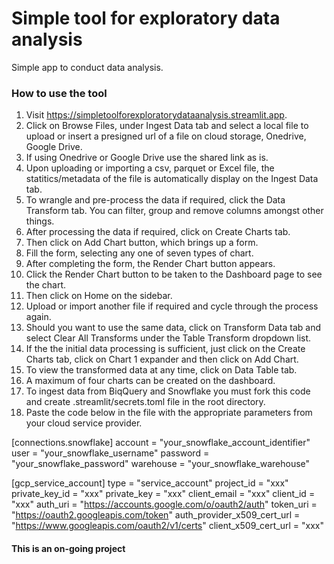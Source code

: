 # Simple tool for exploratory data analysis

Simple app to conduct data analysis.

### How to use the tool

1. Visit https://simpletoolforexploratorydataanalysis.streamlit.app.
2. Click on Browse Files, under Ingest Data tab and select a local file to upload or insert a presigned url of a file on cloud storage, Onedrive, Google Drive.
3. If using Onedrive or Google Drive use the shared link as is.
4. Upon uploading or importing a csv, parquet or Excel file, the statitics/metadata of the file is automatically display on the Ingest Data tab.
5. To wrangle and pre-process the data if required, click the Data Transform tab. You can filter, group and remove columns amongst other things.
6. After processing the data if required, click on Create Charts tab.
7. Then click on Add Chart button, which brings up a form.
8. Fill the form, selecting any one of seven types of chart.
9. After completing the form, the Render Chart button appears.
10. Click the Render Chart button to be taken to the Dashboard page to see the chart.
11. Then click on Home on the sidebar.
12. Upload or import another file if required and cycle through the process again.
13. Should you want to use the same data, click on Transform Data tab and select Clear All Transforms under the Table Transform dropdown list.
14. If the the initial data processing is sufficient, just click on the Create Charts tab, click on Chart 1 expander and then click on Add Chart.
15. To view the transformed data at any time, click on Data Table tab.
16. A maximum of four charts can be created on the dashboard.
17. To ingest data from BiqQuery and Snowflake you must fork this code and create .streamlit/secrets.toml file in the root directory.
18. Paste the code below in the file with the appropriate parameters from your cloud service provider. 
  
[connections.snowflake]
account = "your_snowflake_account_identifier"
user = "your_snowflake_username"
password = "your_snowflake_password"
warehouse = "your_snowflake_warehouse"

[gcp_service_account]
type = "service_account"
project_id = "xxx"
private_key_id = "xxx"
private_key = "xxx"
client_email = "xxx"
client_id = "xxx"
auth_uri = "https://accounts.google.com/o/oauth2/auth"
token_uri = "https://oauth2.googleapis.com/token"
auth_provider_x509_cert_url = "https://www.googleapis.com/oauth2/v1/certs"
client_x509_cert_url = "xxx"


#### This is an on-going project
